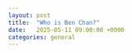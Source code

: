 ```yaml
---
layout: post
title:  "Who is Ben Chan?"
date:   2025-05-11 09:00:00 +0000
categories: general
---
```



